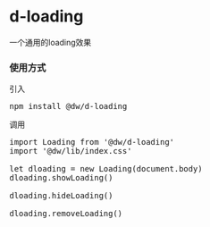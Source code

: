 # d-loading


一个通用的loading效果
### 使用方式
引入
<pre>
npm install @dw/d-loading
</pre>

调用
<pre>
import Loading from '@dw/d-loading'
import '@dw/lib/index.css'

let dloading = new Loading(document.body)
dloading.showLoading()

dloading.hideLoading()

dloading.removeLoading()
</pre>
